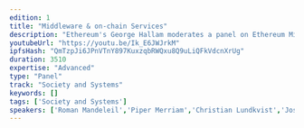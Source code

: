 ```yaml
---
edition: 1
title: "Middleware & on-chain Services"
description: "Ethereum's George Hallam moderates a panel on Ethereum Middleware and On-Chain Services"
youtubeUrl: "https://youtu.be/Ik_E6JWJrkM"
ipfsHash: "QmTzpJi6JPnVTnY897KuxzqbRWQxu8Q9uLiQFkVdcnXrUg"
duration: 3510
expertise: "Advanced"
type: "Panel"
track: "Society and Systems"
keywords: []
tags: ['Society and Systems']
speakers: ['Roman Mandeleil','Piper Merriam','Christian Lundkvist','Joseph Chow','Nikolai Mushegian','George Hallam']
---
```


